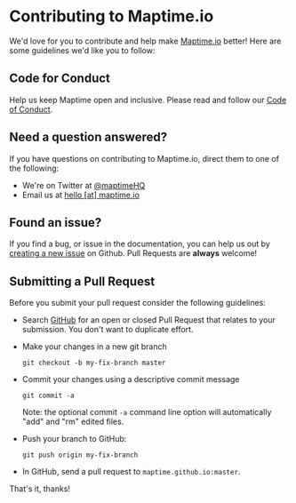 Contributing to Maptime.io
==========================

We'd love for you to contribute and help make [Maptime.io](http://maptime.io) better! Here are some guidelines we'd like you to follow:

Code for Conduct
----------------

Help us keep Maptime open and inclusive. Please read and follow our [Code of Conduct](https://github.com/maptime/code-of-conduct/blob/master/code-of-conduct.md).

Need a question answered?
-------------------------

If you have questions on contributing to Maptime.io, direct them to one of the following:

- We're on Twitter at [@maptimeHQ](http://twitter.com/maptimehq)
- Email us at [hello [at] maptime.io](mailto:hello@maptime.io)

Found an issue?
---------------

If you find a bug, or issue in the documentation, you can help us out by [creating a new issue](https://github.com/maptime/maptime.github.io/issues/new) on Github. Pull Requests are __always__ welcome!


Submitting a Pull Request
-------------------------

Before you submit your pull request consider the following guidelines:

- Search [GitHub](https://github.com/maptime/maptime.github.io/pulls) for an open or closed Pull Request
  that relates to your submission. You don't want to duplicate effort.
- Make your changes in a new git branch

     ```
     git checkout -b my-fix-branch master
     ```

- Commit your changes using a descriptive commit message

     ```shell
     git commit -a
     ```
  Note: the optional commit `-a` command line option will automatically "add" and "rm" edited files.


- Push your branch to GitHub:

    ```shell
    git push origin my-fix-branch
    ```

- In GitHub, send a pull request to `maptime.github.io:master`.

That's it, thanks!
